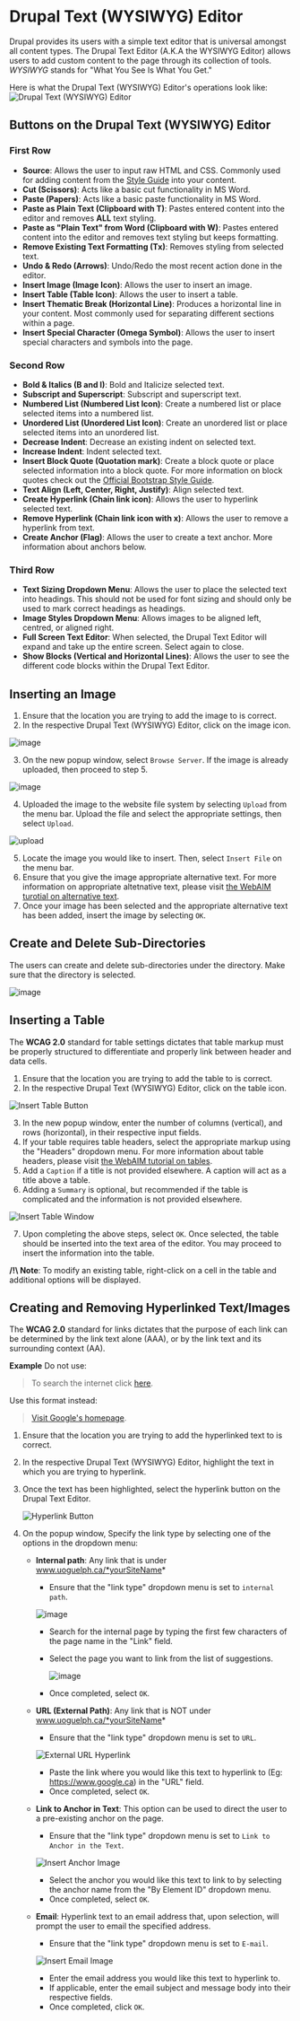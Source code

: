 #  Drupal Text (WYSIWYG) Editor

Drupal provides its users with a simple text editor that is universal amongst all content types. The Drupal Text Editor (A.K.A the WYSIWYG Editor) allows users to add custom content to the page through its collection of tools. *WYSIWYG* stands for "What You See Is What You Get."

Here is what the Drupal Text (WYSIWYG) Editor's operations look like:
![Drupal Text (WYSIWYG) Editor](images/wysiwyg-operation.png)

## Buttons on the Drupal Text (WYSIWYG) Editor
### First Row
* **Source**: Allows the user to input raw HTML and CSS. Commonly used for adding content from the [Style Guide](styleguide.md) into your content.
* **Cut (Scissors)**: Acts like a basic cut functionality in MS Word.
* **Paste (Papers)**: Acts like a basic paste functionality in MS Word.
* **Paste as Plain Text (Clipboard with T)**: Pastes entered content into the editor and removes **ALL** text styling.
* **Paste as "Plain Text" from Word (Clipboard with W)**: Pastes entered content into the editor and removes text styling but keeps formatting.
* **Remove Existing Text Formatting (Tx)**: Removes styling from selected text.
* **Undo & Redo (Arrows)**: Undo/Redo the most recent action done in the editor.
* **Insert Image (Image Icon)**: Allows the user to insert an image.
* **Insert Table (Table Icon)**: Allows the user to insert a table.
* **Insert Thematic Break (Horizontal Line)**: Produces a horizontal line in your content. Most commonly used for separating different sections within a page. 
* **Insert Special Character (Omega Symbol)**: Allows the user to insert special characters and symbols into the page.

### Second Row
* **Bold & Italics (B and I)**: Bold and Italicize selected text.
* **Subscript and Superscript**: Subscript and superscript text.
* **Numbered List (Numbered List Icon)**: Create a numbered list or place selected items into a numbered list.
* **Unordered List (Unordered List Icon)**: Create an unordered list or place selected items into an unordered list. 
* **Decrease Indent**: Decrease an existing indent on selected text.
* **Increase Indent**: Indent selected text.
* **Insert Block Quote (Quotation mark)**: Create a block quote or place selected information into a block quote. For more information on block quotes check out the [Official Bootstrap Style Guide](http://v4-alpha.getbootstrap.com/content/typography/#blockquotes).
* **Text Align (Left, Center, Right, Justify)**: Align selected text.
* **Create Hyperlink (Chain link icon)**: Allows the user to hyperlink selected text.
* **Remove Hyperlink (Chain link icon with x)**: Allows the user to remove a hyperlink from text.
* **Create Anchor (Flag)**: Allows the user to create a text anchor. More information about anchors below.

### Third Row
* **Text Sizing Dropdown Menu**: Allows the user to place the selected text into headings. This should not be used for font sizing and should only be used to mark correct headings as headings.
* **Image Styles Dropdown Menu**: Allows images to be aligned left, centred, or aligned right.
* **Full Screen Text Editor**: When selected, the Drupal Text Editor will expand and take up the entire screen. Select again to close.
* **Show Blocks (Vertical and Horizontal Lines)**: Allows the user to see the different code blocks within the Drupal Text Editor.

## Inserting an Image
1. Ensure that the location you are trying to add the image to is correct.
2. In the respective Drupal Text (WYSIWYG) Editor, click on the image icon.

 ![image](images/imgsel.png)
 
3. On the new popup window, select `Browse Server`. If the image is already uploaded, then proceed to step 5.

 ![image](images/imgprop.png)
 
4. Uploaded the image to the website file system by selecting `Upload` from the menu bar. Upload the file and select the appropriate settings, then select `Upload`.

 ![upload](images/dialogpic-new-dir.png)
 
5. Locate the image you would like to insert. Then, select `Insert File` on the menu bar.
6. Ensure that you give the image appropriate alternative text. For more information on appropriate altetnative text, please visit [the  WebAIM turotial on alternative text](http://webaim.org/techniques/alttext/).
7. Once your image has been selected and the appropriate alternative text has been added, insert the image by selecting `OK`.

## Create and Delete Sub-Directories
The users can create and delete sub-directories under the <root> directory. Make sure that the <root> directory is selected.
 
 ![image](images/createDeleteDir.png)

## Inserting a Table 
The **WCAG 2.0** standard for table settings dictates that table markup must be properly structured to differentiate and properly link between header and data cells.

1. Ensure that the location you are trying to add the table to is correct.
2. In the respective Drupal Text (WYSIWYG) Editor, click on the table icon.

 ![Insert Table Button](images/insertab.png)
 
3. In the new popup window, enter the number of columns (vertical), and rows (horizontal), in their respective input fields.
4. If your table requires table headers, select the appropriate markup using the "Headers" dropdown menu. For more information about table headers, please visit [the WebAIM tutorial on tables](http://webaim.org/techniques/tables/data).
5. Add a `Caption` if a title is not provided elsewhere. A caption will act as a title above a table.
6. Adding a `Summary` is optional, but recommended if the table is complicated and the information is not provided elsewhere.

 ![Insert Table Window](images/insertTableWindow.png)
 
7. Upon completing the above steps, select `OK`. Once selected, the table should be inserted into the text area of the editor. You may proceed to insert the information into the table.

**/!\ Note**: To modify an existing table, right-click on a cell in the table and additional options will be displayed.

## Creating and Removing Hyperlinked Text/Images
The **WCAG 2.0** standard for links dictates that the purpose of each link can be determined by the link text alone (AAA), or by the link text and its surrounding context (AA).

**Example** Do not use:
> To search the internet click [here](https://www.google.ca).

Use this format instead:
> [Visit Google's homepage](https://www.google.ca).

1. Ensure that the location you are trying to add the hyperlinked text to is correct.
2. In the respective Drupal Text (WYSIWYG) Editor, highlight the text in which you are trying to hyperlink.
3. Once the text has been highlighted, select the hyperlink button on the Drupal Text Editor.

   ![Hyperlink Button](images/link%20icon.png)
   
4. On the popup window, Specify the link type by selecting one of the options in the dropdown menu:
    * **Internal path**: Any link that is under www.uoguelph.ca/*yourSiteName*
        * Ensure that the "link type" dropdown menu is set to `internal path`.
        
        ![image](images/ckeditorlinkinternalpath.png)
        
        * Search for the internal page by typing the first few characters of the page name in the "Link" field.
        * Select the page you want to link from the list of suggestions.
        
          ![image](images/ckeditorlinksuggestions.png)
          
        * Once completed, select `OK`.
    * **URL (External Path)**: Any link that is NOT under www.uoguelph.ca/*yourSiteName*
        * Ensure that the "link type" dropdown menu is set to `URL`.
        
        ![External URL Hyperlink](images/externalURL.png)
        
        * Paste the link where you would like this text to hyperlink to (Eg: https://www.google.ca) in the "URL" field.
        * Once completed, select `OK`.
   * **Link to Anchor in Text**: This option can be used to direct the user to a pre-existing anchor on the page.
        * Ensure that the "link type" dropdown menu is set to `Link to Anchor in the Text`.
        
        ![Insert Anchor Image](images/selectAnchor.png)
        
        * Select the anchor you would like this text to link to by selecting the anchor name from the "By Element ID" dropdown menu.
        * Once completed, select `OK`.
   * **Email**: Hyperlink text to an email address that, upon selection, will prompt the user to email the specified address.
        * Ensure that the "link type" dropdown menu is set to `E-mail`.
        
        ![Insert Email Image](images/emailLink.png)
        
        * Enter the email address you would like this text to hyperlink to.
        * If applicable, enter the email subject and message body into their respective fields.
        * Once completed, click `OK`.

